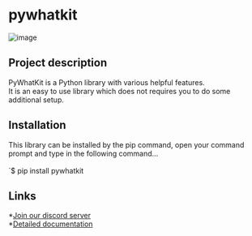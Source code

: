 # pywhatkit
![image](https://user-images.githubusercontent.com/67740644/124697489-71615700-df04-11eb-988a-23e688124b40.png)



## Project description
   PyWhatKit is a Python library with various helpful features.<br />
   It is an easy to use library which does not requires you to do some additional setup.<br />

## Installation
   This library can be installed by the pip command, open your command prompt and type in the following command...<br /><br />
   `$ pip install pywhatkit

## Links
   *[Join our discord server](https://discord.gg/uwznv4jKgk) <br />
   *[Detailed documentation](https://pypi.org/project/pywhatkit/)

